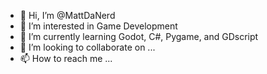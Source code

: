 - 👋 Hi, I’m @MattDaNerd
- 👀 I’m interested in Game Development
- 🌱 I’m currently learning Godot, C#, Pygame, and GDscript
- 💞️ I’m looking to collaborate on ...
- 📫 How to reach me ...

<!---
MattDaNerd/MattDaNerd is a ✨ special ✨ repository because its `README.md` (this file) appears on your GitHub profile.
You can click the Preview link to take a look at your changes.
--->
